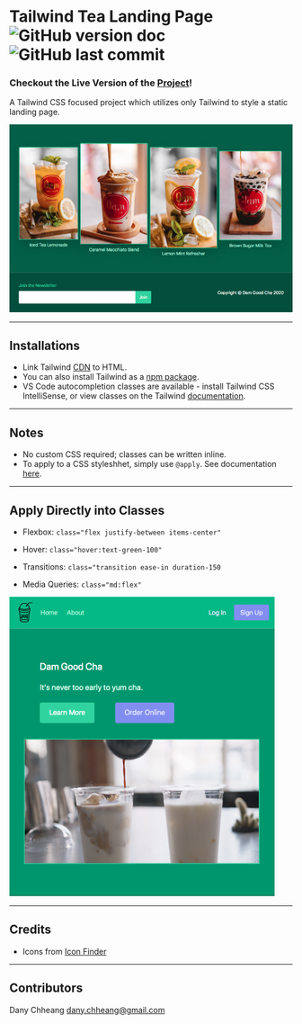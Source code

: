 # Tailwind Tea Landing Page ![GitHub version doc](https://img.shields.io/badge/Version-1.0.0-red) ![GitHub last commit](https://img.shields.io/github/last-commit/dcc5235/Tea_Landing?style=flat-square) 

### Checkout the Live Version of the [Project](https://dcc5235.github.io/Tea_Landing/)!

A Tailwind CSS focused project which utilizes only Tailwind to style a static landing page.

![](readme2.png)

---

## Installations
- Link Tailwind [CDN](https://cdnjs.com/libraries/tailwindcss) to HTML.
- You can also install Tailwind as a [npm package](https://tailwindcss.com/).
- VS Code autocompletion classes are available - install Tailwind CSS IntelliSense, or view classes on the Tailwind [documentation](https://tailwindcss.com/docs).

---

## Notes
- No custom CSS required; classes can be written inline.
- To apply to a CSS styleshhet, simply use ```@apply```. See documentation [here](https://github.com/tailwindlabs/tailwindcss/pull/2159).

---

## Apply Directly into Classes

- Flexbox: ```class="flex justify-between items-center"```

- Hover: ```class="hover:text-green-100"```

- Transitions: ```class="transition ease-in duration-150```

- Media Queries: ```class="md:flex"```

![](readme1.png)

---

## Credits
- Icons from [Icon Finder](https://www.iconfinder.com/)

---

## Contributors

Dany Chheang dany.chheang@gmail.com
